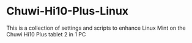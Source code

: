 # Chuwi-Hi10-Plus-Linux
This is a collection of settings and scripts to enhance Linux Mint on the Chuwi Hi10 Plus tablet 2 in 1 PC
